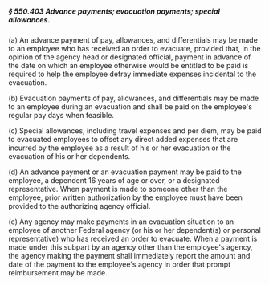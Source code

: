 ##### § 550.403 Advance payments; evacuation payments; special allowances. #####

(a) An advance payment of pay, allowances, and differentials may be made to an employee who has received an order to evacuate, provided that, in the opinion of the agency head or designated official, payment in advance of the date on which an employee otherwise would be entitled to be paid is required to help the employee defray immediate expenses incidental to the evacuation.

(b) Evacuation payments of pay, allowances, and differentials may be made to an employee during an evacuation and shall be paid on the employee's regular pay days when feasible.

(c) Special allowances, including travel expenses and per diem, may be paid to evacuated employees to offset any direct added expenses that are incurred by the employee as a result of his or her evacuation or the evacuation of his or her dependents.

(d) An advance payment or an evacuation payment may be paid to the employee, a dependent 16 years of age or over, or a designated representative. When payment is made to someone other than the employee, prior written authorization by the employee must have been provided to the authorizing agency official.

(e) Any agency may make payments in an evacuation situation to an employee of another Federal agency (or his or her dependent(s) or personal representative) who has received an order to evacuate. When a payment is made under this subpart by an agency other than the employee's agency, the agency making the payment shall immediately report the amount and date of the payment to the employee's agency in order that prompt reimbursement may be made.